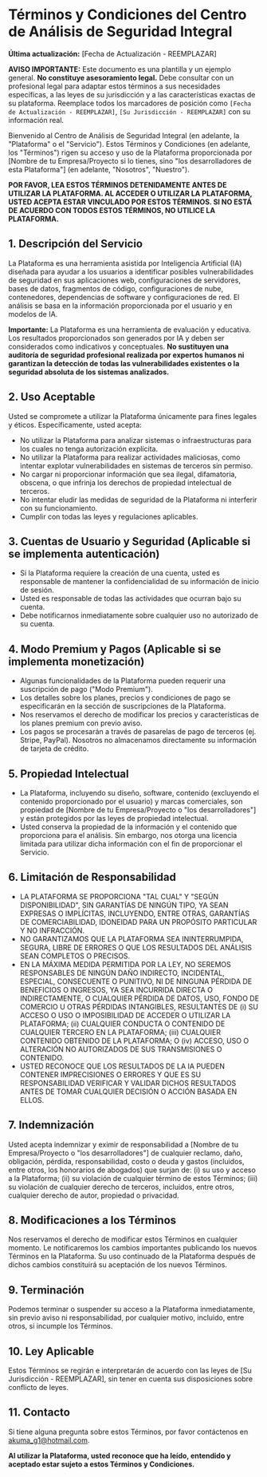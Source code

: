 
# Términos y Condiciones del Centro de Análisis de Seguridad Integral

**Última actualización:** [Fecha de Actualización - REEMPLAZAR]

**AVISO IMPORTANTE:** Este documento es una plantilla y un ejemplo general. **No constituye asesoramiento legal.** Debe consultar con un profesional legal para adaptar estos términos a sus necesidades específicas, a las leyes de su jurisdicción y a las características exactas de su plataforma. Reemplace todos los marcadores de posición como `[Fecha de Actualización - REEMPLAZAR]`, `[Su Jurisdicción - REEMPLAZAR]` con su información real.

Bienvenido al Centro de Análisis de Seguridad Integral (en adelante, la "Plataforma" o el "Servicio"). Estos Términos y Condiciones (en adelante, los "Términos") rigen su acceso y uso de la Plataforma proporcionada por [Nombre de tu Empresa/Proyecto si lo tienes, sino "los desarrolladores de esta Plataforma"] (en adelante, "Nosotros", "Nuestro").

**POR FAVOR, LEA ESTOS TÉRMINOS DETENIDAMENTE ANTES DE UTILIZAR LA PLATAFORMA. AL ACCEDER O UTILIZAR LA PLATAFORMA, USTED ACEPTA ESTAR VINCULADO POR ESTOS TÉRMINOS. SI NO ESTÁ DE ACUERDO CON TODOS ESTOS TÉRMINOS, NO UTILICE LA PLATAFORMA.**

## 1. Descripción del Servicio

La Plataforma es una herramienta asistida por Inteligencia Artificial (IA) diseñada para ayudar a los usuarios a identificar posibles vulnerabilidades de seguridad en sus aplicaciones web, configuraciones de servidores, bases de datos, fragmentos de código, configuraciones de nube, contenedores, dependencias de software y configuraciones de red. El análisis se basa en la información proporcionada por el usuario y en modelos de IA.

**Importante:** La Plataforma es una herramienta de evaluación y educativa. Los resultados proporcionados son generados por IA y deben ser considerados como indicativos y conceptuales. **No sustituyen una auditoría de seguridad profesional realizada por expertos humanos ni garantizan la detección de todas las vulnerabilidades existentes o la seguridad absoluta de los sistemas analizados.**

## 2. Uso Aceptable

Usted se compromete a utilizar la Plataforma únicamente para fines legales y éticos. Específicamente, usted acepta:

*   No utilizar la Plataforma para analizar sistemas o infraestructuras para los cuales no tenga autorización explícita.
*   No utilizar la Plataforma para realizar actividades maliciosas, como intentar explotar vulnerabilidades en sistemas de terceros sin permiso.
*   No cargar ni proporcionar información que sea ilegal, difamatoria, obscena, o que infrinja los derechos de propiedad intelectual de terceros.
*   No intentar eludir las medidas de seguridad de la Plataforma ni interferir con su funcionamiento.
*   Cumplir con todas las leyes y regulaciones aplicables.

## 3. Cuentas de Usuario y Seguridad (Aplicable si se implementa autenticación)

*   Si la Plataforma requiere la creación de una cuenta, usted es responsable de mantener la confidencialidad de su información de inicio de sesión.
*   Usted es responsable de todas las actividades que ocurran bajo su cuenta.
*   Debe notificarnos inmediatamente sobre cualquier uso no autorizado de su cuenta.

## 4. Modo Premium y Pagos (Aplicable si se implementa monetización)

*   Algunas funcionalidades de la Plataforma pueden requerir una suscripción de pago ("Modo Premium").
*   Los detalles sobre los planes, precios y condiciones de pago se especificarán en la sección de suscripciones de la Plataforma.
*   Nos reservamos el derecho de modificar los precios y características de los planes premium con previo aviso.
*   Los pagos se procesarán a través de pasarelas de pago de terceros (ej. Stripe, PayPal). Nosotros no almacenamos directamente su información de tarjeta de crédito.

## 5. Propiedad Intelectual

*   La Plataforma, incluyendo su diseño, software, contenido (excluyendo el contenido proporcionado por el usuario) y marcas comerciales, son propiedad de [Nombre de tu Empresa/Proyecto o "los desarrolladores"] y están protegidos por las leyes de propiedad intelectual.
*   Usted conserva la propiedad de la información y el contenido que proporciona para el análisis. Sin embargo, nos otorga una licencia limitada para utilizar dicha información con el fin de proporcionar el Servicio.

## 6. Limitación de Responsabilidad

*   LA PLATAFORMA SE PROPORCIONA "TAL CUAL" Y "SEGÚN DISPONIBILIDAD", SIN GARANTÍAS DE NINGÚN TIPO, YA SEAN EXPRESAS O IMPLÍCITAS, INCLUYENDO, ENTRE OTRAS, GARANTÍAS DE COMERCIABILIDAD, IDONEIDAD PARA UN PROPÓSITO PARTICULAR Y NO INFRACCIÓN.
*   NO GARANTIZAMOS QUE LA PLATAFORMA SEA ININTERRUMPIDA, SEGURA, LIBRE DE ERRORES O QUE LOS RESULTADOS DEL ANÁLISIS SEAN COMPLETOS O PRECISOS.
*   EN LA MÁXIMA MEDIDA PERMITIDA POR LA LEY, NO SEREMOS RESPONSABLES DE NINGÚN DAÑO INDIRECTO, INCIDENTAL, ESPECIAL, CONSECUENTE O PUNITIVO, NI DE NINGUNA PÉRDIDA DE BENEFICIOS O INGRESOS, YA SEA INCURRIDA DIRECTA O INDIRECTAMENTE, O CUALQUIER PÉRDIDA DE DATOS, USO, FONDO DE COMERCIO U OTRAS PÉRDIDAS INTANGIBLES, RESULTANTES DE (i) SU ACCESO O USO O IMPOSIBILIDAD DE ACCEDER O UTILIZAR LA PLATAFORMA; (ii) CUALQUIER CONDUCTA O CONTENIDO DE CUALQUIER TERCERO EN LA PLATAFORMA; (iii) CUALQUIER CONTENIDO OBTENIDO DE LA PLATAFORMA; O (iv) ACCESO, USO O ALTERACIÓN NO AUTORIZADOS DE SUS TRANSMISIONES O CONTENIDO.
*   USTED RECONOCE QUE LOS RESULTADOS DE LA IA PUEDEN CONTENER IMPRECISIONES O ERRORES Y QUE ES SU RESPONSABILIDAD VERIFICAR Y VALIDAR DICHOS RESULTADOS ANTES DE TOMAR CUALQUIER DECISIÓN O ACCIÓN BASADA EN ELLOS.

## 7. Indemnización

Usted acepta indemnizar y eximir de responsabilidad a [Nombre de tu Empresa/Proyecto o "los desarrolladores"] de cualquier reclamo, daño, obligación, pérdida, responsabilidad, costo o deuda y gastos (incluidos, entre otros, los honorarios de abogados) que surjan de: (i) su uso y acceso a la Plataforma; (ii) su violación de cualquier término de estos Términos; (iii) su violación de cualquier derecho de terceros, incluidos, entre otros, cualquier derecho de autor, propiedad o privacidad.

## 8. Modificaciones a los Términos

Nos reservamos el derecho de modificar estos Términos en cualquier momento. Le notificaremos los cambios importantes publicando los nuevos Términos en la Plataforma. Su uso continuado de la Plataforma después de dichos cambios constituirá su aceptación de los nuevos Términos.

## 9. Terminación

Podemos terminar o suspender su acceso a la Plataforma inmediatamente, sin previo aviso ni responsabilidad, por cualquier motivo, incluido, entre otros, si incumple los Términos.

## 10. Ley Aplicable

Estos Términos se regirán e interpretarán de acuerdo con las leyes de [Su Jurisdicción - REEMPLAZAR], sin tener en cuenta sus disposiciones sobre conflicto de leyes.

## 11. Contacto

Si tiene alguna pregunta sobre estos Términos, por favor contáctenos en akuma_g1@hotmail.com.

**Al utilizar la Plataforma, usted reconoce que ha leído, entendido y aceptado estar sujeto a estos Términos y Condiciones.**

